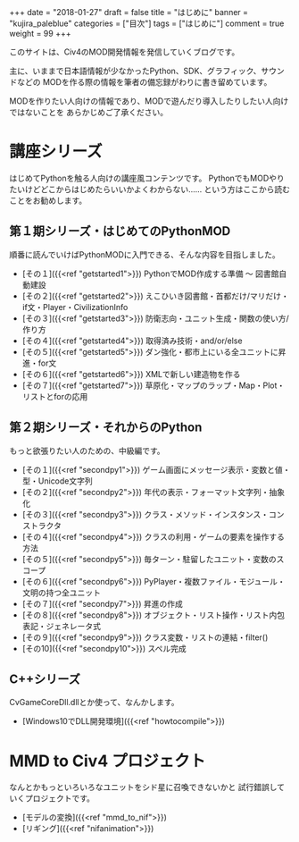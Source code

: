 +++
date = "2018-01-27"
draft = false
title = "はじめに"
banner = "kujira_paleblue"
categories = ["目次"]
tags = ["はじめに"]
comment = true
weight = 99
+++

このサイトは、Civ4のMOD開発情報を発信していくブログです。

主に、いままで日本語情報が少なかったPython、SDK、グラフィック、サウンドなどの
MODを作る際の情報を筆者の備忘録がわりに書き留めています。

MODを作りたい人向けの情報であり、MODで遊んだり導入したりしたい人向けではないことを
あらかじめご了承ください。

# 講座シリーズ
はじめてPythonを触る人向けの講座風コンテンツです。
PythonでもMODやりたいけどどこからはじめたらいいかよくわからない......
という方はここから読むことをお勧めします。

## 第１期シリーズ・はじめてのPythonMOD
順番に読んでいけばPythonMODに入門できる、そんな内容を目指しました。

- [その１]({{<ref "getstarted1">}})
PythonでMOD作成する準備 ～ 図書館自動建設
- [その２]({{<ref "getstarted2">}})
えこひいき図書館・首都だけ/マリだけ・if文・Player・CivilizationInfo
- [その３]({{<ref "getstarted3">}})
防衛志向・ユニット生成・関数の使い方/作り方
- [その４]({{<ref "getstarted4">}})
取得済み技術・and/or/else
- [その５]({{<ref "getstarted5">}})
ダン強化・都市上にいる全ユニットに昇進・for文
- [その６]({{<ref "getstarted6">}})
XMLで新しい建造物を作る
- [その７]({{<ref "getstarted7">}})
草原化・マップのラップ・Map・Plot・リストとforの応用

## 第２期シリーズ・それからのPython
もっと欲張りたい人のための、中級編です。

- [その１]({{<ref "secondpy1">}})
ゲーム画面にメッセージ表示・変数と値・型・Unicode文字列
- [その２]({{<ref "secondpy2">}})
年代の表示・フォーマット文字列・抽象化
- [その３]({{<ref "secondpy3">}})
クラス・メソッド・インスタンス・コンストラクタ
- [その４]({{<ref "secondpy4">}})
クラスの利用・ゲームの要素を操作する方法
- [その５]({{<ref "secondpy5">}})
毎ターン・駐留したユニット・変数のスコープ
- [その６]({{<ref "secondpy6">}})
PyPlayer・複数ファイル・モジュール・文明の持つ全ユニット
- [その７]({{<ref "secondpy7">}})
昇進の作成
- [その８]({{<ref "secondpy8">}})
オブジェクト・リスト操作・リスト内包表記・ジェネレータ式
- [その９]({{<ref "secondpy9">}})
クラス変数・リストの連結・filter()
- [その10]({{<ref "secondpy10">}})
スペル完成

## C++シリーズ
CvGameCoreDll.dllとか使って、なんかします。

- [Windows10でDLL開発環境]({{<ref "howtocompile">}})

# MMD to Civ4 プロジェクト
なんとかもっといろいろなユニットをシド星に召喚できないかと
試行錯誤していくプロジェクトです。

- [モデルの変換]({{<ref "mmd_to_nif">}})
- [リギング]({{<ref "nifanimation">}})


